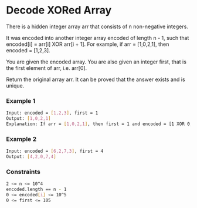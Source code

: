 # Decode XORed Array

There is a hidden integer array arr that consists of n non-negative integers.

It was encoded into another integer array encoded of length n - 1, such that encoded[i] = arr[i] XOR arr[i + 1]. For example, if arr = [1,0,2,1], then encoded = [1,2,3].

You are given the encoded array. You are also given an integer first, that is the first element of arr, i.e. arr[0].

Return the original array arr. It can be proved that the answer exists and is unique.


### Example 1
```sh
Input: encoded = [1,2,3], first = 1
Output: [1,0,2,1]
Explanation: If arr = [1,0,2,1], then first = 1 and encoded = [1 XOR 0, 0 XOR 2, 2 XOR 1] = [1,2,3]
```

### Example 2
```sh
Input: encoded = [6,2,7,3], first = 4
Output: [4,2,0,7,4]
```

### Constraints
```sh
2 <= n <= 10^4
encoded.length == n - 1
0 <= encoded[i] <= 10^5
0 <= first <= 105
```
